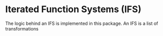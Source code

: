 # Iterated Function Systems (IFS)

The logic behind an IFS is implemented in this package. An IFS is a list of transformations